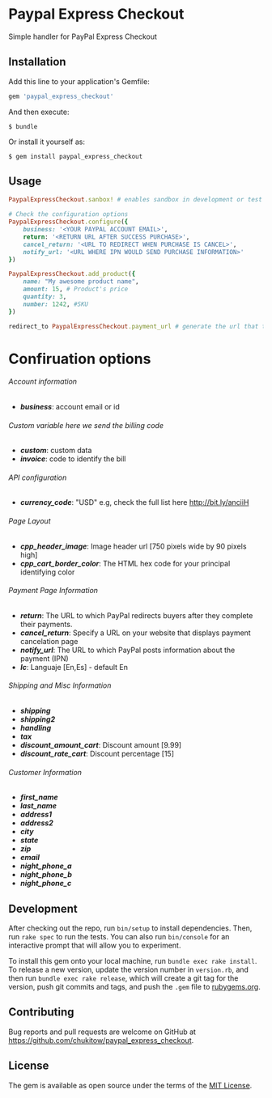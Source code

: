 # Paypal Express Checkout

Simple handler for PayPal Express Checkout

## Installation

Add this line to your application's Gemfile:

```ruby
gem 'paypal_express_checkout'
```

And then execute:

    $ bundle

Or install it yourself as:

    $ gem install paypal_express_checkout

## Usage

```ruby
PaypalExpressCheckout.sanbox! # enables sandbox in development or test

# Check the configuration options
PaypalExpressCheckout.configure({
    business: '<YOUR PAYPAL ACCOUNT EMAIL>',
    return: '<RETURN URL AFTER SUCCESS PURCHASE>',
    cancel_return: '<URL TO REDIRECT WHEN PURCHASE IS CANCEL>',
    notify_url: '<URL WHERE IPN WOULD SEND PURCHASE INFORMATION>'
})

PaypalExpressCheckout.add_product({
    name: "My awesome product name",
    amount: 15, # Product's price
    quantity: 3,
    number: 1242, #SKU
})

redirect_to PaypalExpressCheckout.payment_url # generate the url that the user need to be redirected to complete the purchase
```

# Confiruation options

###### Account information
* ***business***: account email or id

###### Custom variable here we send the billing code
* ***custom***: custom data
* ***invoice***: code to identify the bill

###### API configuration ###
* ***currency_code***: "USD" e.g, check the full list here http://bit.ly/anciiH

###### Page Layout
* ***cpp_header_image***: Image header url [750 pixels wide by 90 pixels high]
* ***cpp_cart_border_color***: The HTML hex code for your principal identifying color

###### Payment Page Information
* ***return***: The URL to which PayPal redirects buyers after they complete their payments.
* ***cancel_return***: Specify a URL on your website that displays payment cancelation page
* ***notify_url***: The URL to which PayPal posts information about the payment (IPN)
* ***lc***:  Languaje [En,Es] - default En


###### Shipping and Misc Information
* ***shipping***
* ***shipping2***
* ***handling***
* ***tax***
* ***discount_amount_cart***: Discount amount [9.99]
* ***discount_rate_cart***: Discount percentage [15]

###### Customer Information
* ***first_name***
* ***last_name***
* ***address1***
* ***address2***
* ***city***
* ***state***
* ***zip***
* ***email***
* ***night_phone_a***
* ***night_phone_b***
* ***night_phone_c***

## Development

After checking out the repo, run `bin/setup` to install dependencies. Then, run `rake spec` to run the tests. You can also run `bin/console` for an interactive prompt that will allow you to experiment.

To install this gem onto your local machine, run `bundle exec rake install`. To release a new version, update the version number in `version.rb`, and then run `bundle exec rake release`, which will create a git tag for the version, push git commits and tags, and push the `.gem` file to [rubygems.org](https://rubygems.org).

## Contributing

Bug reports and pull requests are welcome on GitHub at https://github.com/chukitow/paypal_express_checkout.


## License

The gem is available as open source under the terms of the [MIT License](http://opensource.org/licenses/MIT).

